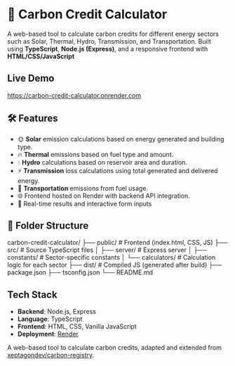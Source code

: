 # 🌱 Carbon Credit Calculator

A web-based tool to calculate carbon credits for different energy sectors such as Solar, Thermal, Hydro, Transmission, and Transportation. Built using **TypeScript**, **Node.js (Express)**, and a responsive frontend with **HTML/CSS/JavaScript**

##  Live Demo
https://carbon-credit-calculator.onrender.com

## 🛠 Features

- 🌞 **Solar** emission calculations based on energy generated and building type.
- 🔥 **Thermal** emissions based on fuel type and amount.
- 💧 **Hydro** calculations based on reservoir area and duration.
- ⚡ **Transmission** loss calculations using total generated and delivered energy.
- 🚗 **Transportation** emissions from fuel usage.
- 🌐 Frontend hosted on Render with backend API integration.
- 🔄 Real-time results and interactive form inputs

## 📁 Folder Structure

carbon-credit-calculator/
├── public/ # Frontend (index.html, CSS, JS)
├── src/ # Source TypeScript files
│ ├── server/ # Express server
│ ├── constants/ # Sector-specific constants
│ └── calculators/ # Calculation logic for each sector
├── dist/ # Compiled JS (generated after build)
├── package.json
├── tsconfig.json
└── README.md


##  Tech Stack

- **Backend**: Node.js, Express
- **Language**: TypeScript
- **Frontend**: HTML, CSS, Vanilla JavaScript
- **Deployment**: [Render](https://render.com)



A web-based tool to calculate carbon credits, adapted and extended from [xeptagondev/carbon-registry](https://github.com/xeptagondev/carbon-registry).
